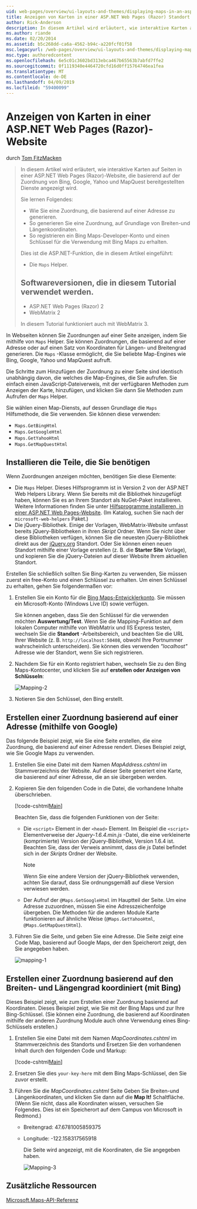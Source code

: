```yaml
---
uid: web-pages/overview/ui-layouts-and-themes/displaying-maps-in-an-aspnet-web-pages-site
title: Anzeigen von Karten in einer ASP.NET Web Pages (Razor) Standort | Microsoft-Dokumentation
author: Rick-Anderson
description: In diesem Artikel wird erläutert, wie interaktive Karten auf Seiten in einer ASP.NET Web Pages (Razor)-Website, die basierend auf der Zuordnung von Bing, Google, Ma bereitgestellten Dienste anzuzeigen...
ms.author: riande
ms.date: 02/20/2014
ms.assetid: b5c268dd-ca6a-4562-b94c-a220fcf01f58
msc.legacyurl: /web-pages/overview/ui-layouts-and-themes/displaying-maps-in-an-aspnet-web-pages-site
msc.type: authoredcontent
ms.openlocfilehash: 6e5c01c3602bd313ebca467b65563b7abfd7ffe2
ms.sourcegitcommit: 0f1119340e4464720cfd16d0ff15764746ea1fea
ms.translationtype: MT
ms.contentlocale: de-DE
ms.lasthandoff: 04/09/2019
ms.locfileid: "59400099"
---
```

# <a name="displaying-maps-in-an-aspnet-web-pages-razor-site"></a>Anzeigen von Karten in einer ASP.NET Web Pages (Razor)-Website

durch [Tom FitzMacken](https://github.com/tfitzmac)

> In diesem Artikel wird erläutert, wie interaktive Karten auf Seiten in einer ASP.NET Web Pages (Razor)-Website, die basierend auf der Zuordnung von Bing, Google, Yahoo und MapQuest bereitgestellten Dienste angezeigt wird.
> 
> Sie lernen Folgendes:
> 
> - Wie Sie eine Zuordnung, die basierend auf einer Adresse zu generieren.
> - So generieren Sie eine Zuordnung, auf Grundlage von Breiten-und Längenkoordinaten.
> - So registrieren ein Bing Maps-Developer-Konto und einen Schlüssel für die Verwendung mit Bing Maps zu erhalten.
> 
> Dies ist die ASP.NET-Funktion, die in diesem Artikel eingeführt:
> 
> - Die `Maps` Helper.
>   
> 
> ## <a name="software-versions-used-in-the-tutorial"></a>Softwareversionen, die in diesem Tutorial verwendet werden.
> 
> 
> - ASP.NET Web Pages (Razor) 2
> - WebMatrix 2
>   
> 
> In diesem Tutorial funktioniert auch mit WebMatrix 3.


In Webseiten können Sie Zuordnungen auf einer Seite anzeigen, indem Sie mithilfe von `Maps` Helper. Sie können Zuordnungen, die basierend auf einer Adresse oder auf einen Satz von Koordinaten für Längen- und Breitengrad generieren. Die `Maps` -Klasse ermöglicht, die Sie beliebte Map-Engines wie Bing, Google, Yahoo und MapQuest aufruft.

Die Schritte zum Hinzufügen der Zuordnung zu einer Seite sind identisch unabhängig davon, die welches die Map-Engines, die Sie aufrufen. Sie einfach einen JavaScript-Dateiverweis, mit der verfügbaren Methoden zum Anzeigen der Karte, hinzufügen, und klicken Sie dann Sie Methoden zum Aufrufen der `Maps` Helper.

Sie wählen einen Map-Diensts, auf dessen Grundlage die `Maps` Hilfsmethode, die Sie verwenden. Sie können diese verwenden:

- `Maps.GetBingHtml`
- `Maps.GetGoogleHtml`
- `Maps.GetYahooHtml`
- `Maps.GetMapQuestHtml`

## <a name="installing-the-pieces-you-need"></a>Installieren die Teile, die Sie benötigen

Wenn Zuordnungen anzeigen möchten, benötigen Sie diese Elemente:

- Die `Maps` Helper. Dieses Hilfsprogramm ist in Version 2 von der ASP.NET Web Helpers Library. Wenn Sie bereits mit die Bibliothek hinzugefügt haben, können Sie es an Ihrem Standort als NuGet-Paket installieren. Weitere Informationen finden Sie unter [Hilfsprogramme installieren, in einer ASP.NET Web Pages-Website](https://go.microsoft.com/fwlink/?LinkId=252372). (Im Katalog, suchen Sie nach der `microsoft-web-helpers` Paket.)
- Die jQuery-Bibliothek. Einige der Vorlagen, WebMatrix-Website umfasst bereits jQuery-Bibliotheken in ihren *Skript* Ordner. Wenn Sie nicht über diese Bibliotheken verfügen, können Sie die neuesten jQuery-Bibliothek direkt aus der [jQuery.org](http://jQuery.org) Standort. Oder Sie können einen neuen Standort mithilfe einer Vorlage erstellen (z. B. die **Starter Site** Vorlage), und kopieren Sie die jQuery-Dateien auf dieser Website Ihrem aktuellen Standort.

Erstellen Sie schließlich sollten Sie Bing-Karten zu verwenden, Sie müssen zuerst ein free-Konto und einen Schlüssel zu erhalten. Um einen Schlüssel zu erhalten, gehen Sie folgendermaßen vor:

1. Erstellen Sie ein Konto für die [Bing Maps-Entwicklerkonto](https://www.microsoft.com/maps/developers/web.aspx). Sie müssen ein Microsoft-Konto (Windows Live ID) sowie verfügen.

    Sie können angeben, dass Sie den Schlüssel für die verwenden möchten **Auswertung/Test**. Wenn Sie die Mapping-Funktion auf dem lokalen Computer mithilfe von WebMatrix und IIS Express testen, wechseln Sie die **Standort** -Arbeitsbereich, und beachten Sie die URL Ihrer Website (z. B. `http://localhost:50408`, obwohl Ihre Portnummer wahrscheinlich unterscheiden). Sie können dies verwenden *"localhost"* Adresse wie der Standort, wenn Sie sich registrieren.
2. Nachdem Sie für ein Konto registriert haben, wechseln Sie zu den Bing Maps-Kontocenter, und klicken Sie auf **erstellen oder Anzeigen von Schlüsseln**:

    ![Mapping-2](displaying-maps-in-an-aspnet-web-pages-site/_static/image1.png)
3. Notieren Sie den Schlüssel, den Bing erstellt.

## <a name="creating-a-map-based-on-an-address-using-google"></a>Erstellen einer Zuordnung basierend auf einer Adresse (mithilfe von Google)

Das folgende Beispiel zeigt, wie Sie eine Seite erstellen, die eine Zuordnung, die basierend auf einer Adresse rendert. Dieses Beispiel zeigt, wie Sie Google Maps zu verwenden.

1. Erstellen Sie eine Datei mit dem Namen *MapAddress.cshtml* im Stammverzeichnis der Website. Auf dieser Seite generiert eine Karte, die basierend auf einer Adresse, die an sie übergeben werden.
2. Kopieren Sie den folgenden Code in die Datei, die vorhandene Inhalte überschrieben.

    [!code-cshtml[Main](displaying-maps-in-an-aspnet-web-pages-site/samples/sample1.cshtml)]

    Beachten Sie, dass die folgenden Funktionen von der Seite:

    - Die `<script>` Element in der `<head>` Element. Im Beispiel die `<script>` Elementverweise der *Jquery-1.6.4.min.js* -Datei, die eine verkleinerte (komprimierte) Version der jQuery-Bibliothek, Version 1.6.4 ist. Beachten Sie, dass der Verweis annimmt, dass die *js* Datei befindet sich in der *Skripts* Ordner der Website. 

        > [!NOTE]
        > Wenn Sie eine andere Version der jQuery-Bibliothek verwenden, achten Sie darauf, dass Sie ordnungsgemäß auf diese Version verwiesen werden.
    - Der Aufruf der `@Maps.GetGoogleHtml` im Hauptteil der Seite. Um eine Adresse zuzuordnen, müssen Sie eine Adresszeichenfolge übergeben. Die Methoden für die anderen Module Karte funktionieren auf ähnliche Weise (`@Maps.GetYahooHtml`, `@Maps.GetMapQuestHtml`).
3. Führen Sie die Seite, und geben Sie eine Adresse. Die Seite zeigt eine Code Map, basierend auf Google Maps, der den Speicherort zeigt, den Sie angegeben haben.

     ![mapping-1](displaying-maps-in-an-aspnet-web-pages-site/_static/image2.png)

## <a name="creating-a-map-based-on-latitude-and-longitude-coordinates-using-bing"></a>Erstellen einer Zuordnung basierend auf den Breiten- und Längengrad koordiniert (mit Bing)

Dieses Beispiel zeigt, wie zum Erstellen einer Zuordnung basierend auf Koordinaten. Dieses Beispiel zeigt, wie Sie mit der Bing Maps und zur Ihre Bing-Schlüssel. (Sie können eine Zuordnung, die basierend auf Koordinaten mithilfe der anderen Zuordnung Module auch ohne Verwendung eines Bing-Schlüssels erstellen.)

1. Erstellen Sie eine Datei mit dem Namen *MapCoordinates.cshtml* im Stammverzeichnis des Standorts und Ersetzen Sie den vorhandenen Inhalt durch den folgenden Code und Markup:

    [!code-cshtml[Main](displaying-maps-in-an-aspnet-web-pages-site/samples/sample2.cshtml)]
2. Ersetzen Sie dies `your-key-here` mit dem Bing Maps-Schlüssel, den Sie zuvor erstellt.
3. Führen Sie die *MapCoordinates.cshtml* Seite Geben Sie Breiten-und Längenkoordinaten, und klicken Sie dann auf die **Map It!** Schaltfläche. (Wenn Sie nicht, dass alle Koordinaten wissen, versuchen Sie Folgendes. Dies ist ein Speicherort auf dem Campus von Microsoft in Redmond.)

   - Breitengrad: 47.6781005859375
   - Longitude: -122.158317565918

     Die Seite wird angezeigt, mit die Koordinaten, die Sie angegeben haben.

     ![Mapping-3](displaying-maps-in-an-aspnet-web-pages-site/_static/image3.png)

<a id="Additional_Resources"></a>
## <a name="additional-resources"></a>Zusätzliche Ressourcen


[Microsoft.Maps-API-Referenz](https://msdn.microsoft.com/library/gg427611.aspx)
